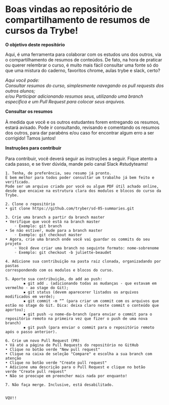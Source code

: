 # Boas vindas ao repositório de compartilhamento de resumos de cursos da Trybe!


<strong>O objetivo deste repositório</strong>

Aqui, é uma ferramenta para colaborar com os estudos uns dos outros, via o compartilhamento de resumos de conteúdos. De fato, na hora de praticar ou querer relembrar o curso, é muito mais fácil consultar uma fonte só do que uma mistura do caderno, favoritos chrome, aulas trybe e slack, certo?

<em>Aqui você pode:
<br>Consultar resumos do curso, simplesmente navegando os pull requests dos outros alunos; <br>e/ou
Participar adicionando resumos seus, utilizando uma branch específica e um Pull Request para colocar seus arquivos.</em><br>

<strong>Consultar os resumos</strong><br><br>
À medida que você e os outros estudantes forem entregando os resumos, estará avisado. Pode ir consultando, revisando e comentando os resumos dos outros, para dar parabéns e/ou caso for encontrar algum erro a ser corrigido!
Tamos juntos!

<strong>Instruções para contribuir</strong><br><br>
Para contribuir, você deverá seguir as instruções a seguir. Fique atento a cada passo, e se tiver dúvida, mande pelo canal Slack #studyteams!


    1. Tenha, de preferência, seu resumo já pronto.
    É bem melhor para todos poder consultar um trabalho já bem feito e verificado.
    Pode ser um arquivo criado por você ou algum PDF útil achado online,
    desde que encaixe na estrutura clara dos modulos e blocos do curso da Trybe.

    2. Clone o repositório
    • git clone https://github.com/tryber/sd-05-summaries.git 
    
    3. Crie uma branch a partir da branch master
    • Verifique que você está na branch master
        ◦ Exemplo: git branch
    • Se não estiver, mude para a branch master
        ◦ Exemplo: git checkout master
    • Agora, crie uma branch onde você vai guardar os commits do seu projeto
        ◦ Você deve criar uma branch no seguinte formato: nome-sobrenome
        ◦ Exemplo: git checkout -b juliette-beaudet
        
    4. Adicione sua contribuição na pasta raiz clonada, organizadando por pastas
    correspondendo com os modulos e blocos do curso.
    
    5. Aporte sua contribuição, do add ao push:
            ▪ git add . (adicionando todas as mudanças - que estavam em vermelho - ao stage do Git);
            ▪ git status (devem aparecerer listados os arquivos modificados em verde);
            ▪ git commit -m “” (para criar um commit com os arquivos que estão no stage do Git. Dica: deixa claro neste commit o conteúdo que aportou);
            ▪ git push -u nome-da-branch (para enviar o commit para o repositório remoto na primeira vez que fizer o push de uma nova branch)
            ▪ git push (para enviar o commit para o repositório remoto após o passo anterior).
            
    6. Crie um novo Pull Request (PR)
    • Vá até a página de Pull Requests do repositório no GitHub 
    • Clique no botão verde "New pull request"
    • Clique na caixa de seleção "Compare" e escolha a sua branch com atenção
    • Clique no botão verde "Create pull request"
    • Adicione uma descrição para o Pull Request e clique no botão verde "Create pull request"
    • Não se preocupe em preencher mais nada por enquanto! 
    
    7. Não faça merge. Inclusive, está desabilitado.
    
    
    VQV!!
    
    
 

